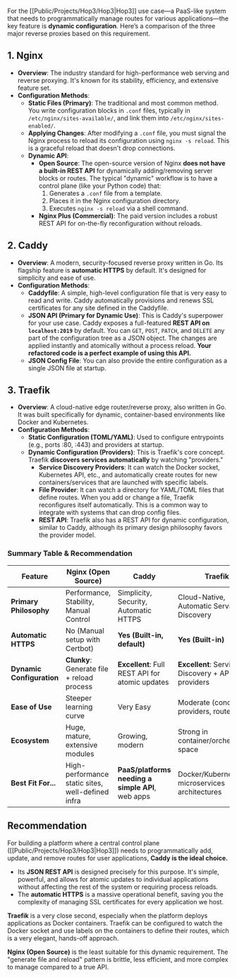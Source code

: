 
For the [[Public/Projects/Hop3/Hop3|Hop3]] use case—a PaaS-like system that needs to programmatically manage routes for various applications—the key feature is **dynamic configuration**. Here’s a comparison of the three major reverse proxies based on this requirement.

## 1. Nginx

*   **Overview**: The industry standard for high-performance web serving and reverse proxying. It's known for its stability, efficiency, and extensive feature set.
*   **Configuration Methods**:
    *   **Static Files (Primary)**: The traditional and most common method. You write configuration blocks in `.conf` files, typically in `/etc/nginx/sites-available/`, and link them into `/etc/nginx/sites-enabled/`.
    *   **Applying Changes**: After modifying a `.conf` file, you must signal the Nginx process to reload its configuration using `nginx -s reload`. This is a graceful reload that doesn't drop connections.
    *   **Dynamic API**:
        *   **Open Source**: The open-source version of Nginx **does not have a built-in REST API** for dynamically adding/removing server blocks or routes. The typical "dynamic" workflow is to have a control plane (like your Python code) that:
            1.  Generates a `.conf` file from a template.
            2.  Places it in the Nginx configuration directory.
            3.  Executes `nginx -s reload` via a shell command.
        *   **Nginx Plus (Commercial)**: The paid version includes a robust REST API for on-the-fly reconfiguration without reloads.

## 2. Caddy

*   **Overview**: A modern, security-focused reverse proxy written in Go. Its flagship feature is **automatic HTTPS** by default. It's designed for simplicity and ease of use.
*   **Configuration Methods**:
    *   **Caddyfile**: A simple, high-level configuration file that is very easy to read and write. Caddy automatically provisions and renews SSL certificates for any site defined in the Caddyfile.
    *   **JSON API (Primary for Dynamic Use)**: This is Caddy's superpower for your use case. Caddy exposes a full-featured **REST API on `localhost:2019`** by default. You can `GET`, `POST`, `PATCH`, and `DELETE` any part of the configuration tree as a JSON object. The changes are applied instantly and atomically without a process reload. **Your refactored code is a perfect example of using this API.**
    *   **JSON Config File**: You can also provide the entire configuration as a single JSON file at startup.

## 3. Traefik

*   **Overview**: A cloud-native edge router/reverse proxy, also written in Go. It was built specifically for dynamic, container-based environments like Docker and Kubernetes.
*   **Configuration Methods**:
    *   **Static Configuration (TOML/YAML)**: Used to configure entrypoints (e.g., ports :80, :443) and providers at startup.
    *   **Dynamic Configuration (Providers)**: This is Traefik's core concept. Traefik **discovers services automatically** by watching "providers."
        *   **Service Discovery Providers**: It can watch the Docker socket, Kubernetes API, etc., and automatically create routes for new containers/services that are launched with specific labels.
        *   **File Provider**: It can watch a directory for YAML/TOML files that define routes. When you add or change a file, Traefik reconfigures itself automatically. This is a common way to integrate with systems that can drop config files.
        *   **REST API**: Traefik also has a REST API for dynamic configuration, similar to Caddy, although its primary design philosophy favors the provider model.

### Summary Table & Recommendation

| Feature                  | Nginx (Open Source)                               | Caddy                                             | Traefik                                               |
| ------------------------ | ------------------------------------------------- | ------------------------------------------------- | ----------------------------------------------------- |
| **Primary Philosophy**   | Performance, Stability, Manual Control            | Simplicity, Security, Automatic HTTPS             | Cloud-Native, Automatic Service Discovery             |
| **Automatic HTTPS**      | No (Manual setup with Certbot)                    | **Yes (Built-in, default)**                       | **Yes (Built-in)**                                    |
| **Dynamic Configuration**| **Clunky**: Generate file + reload process        | **Excellent**: Full REST API for atomic updates   | **Excellent**: Service Discovery + API/File providers |
| **Ease of Use**          | Steeper learning curve                            | Very Easy                                         | Moderate (concepts of providers, routers, etc.)       |
| **Ecosystem**            | Huge, mature, extensive modules                    | Growing, modern                                   | Strong in container/orchestration space               |
| **Best Fit For...**      | High-performance static sites, well-defined infra | **PaaS/platforms needing a simple API**, web apps | Docker/Kubernetes, microservices architectures        |

## Recommendation

For building a platform where a central control plane ([[Public/Projects/Hop3/Hop3|Hop3]]) needs to programmatically add, update, and remove routes for user applications, **Caddy is the ideal choice.**

*   Its **JSON REST API** is designed precisely for this purpose. It's simple, powerful, and allows for atomic updates to individual applications without affecting the rest of the system or requiring process reloads.
*   The **automatic HTTPS** is a massive operational benefit, saving you the complexity of managing SSL certificates for every application we host.

**Traefik** is a very close second, especially when the platform deploys applications as Docker containers. Traefik can be configured to watch the Docker socket and use labels on the containers to define their routes, which is a very elegant, hands-off approach.

**Nginx (Open Source)** is the least suitable for this dynamic requirement. The "generate file and reload" pattern is brittle, less efficient, and more complex to manage compared to a true API.

